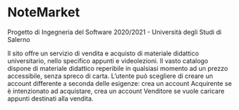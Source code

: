 # NoteMarket
Progetto di Ingegneria del Software 2020/2021 - Università degli Studi di Salerno

Il sito offre un servizio di vendita e acquisto di materiale didattico universitario, nello specifico appunti e videolezioni. Il vasto catalogo dispone di materiale didattico reperibile in qualsiasi momento ad un prezzo accessibile, senza spreco di carta. L’utente può scegliere di creare un account differente a seconda delle esigenze: crea un account Acquirente se è intenzionato ad acquistare, crea un account Venditore se vuole caricare appunti destinati alla vendita.
